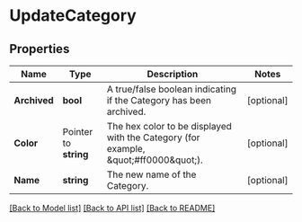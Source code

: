 # UpdateCategory

## Properties

Name | Type | Description | Notes
------------ | ------------- | ------------- | -------------
**Archived** | **bool** | A true/false boolean indicating if the Category has been archived. | [optional] 
**Color** | Pointer to **string** | The hex color to be displayed with the Category (for example, \&quot;#ff0000\&quot;). | [optional] 
**Name** | **string** | The new name of the Category. | [optional] 

[[Back to Model list]](../README.md#documentation-for-models) [[Back to API list]](../README.md#documentation-for-api-endpoints) [[Back to README]](../README.md)


